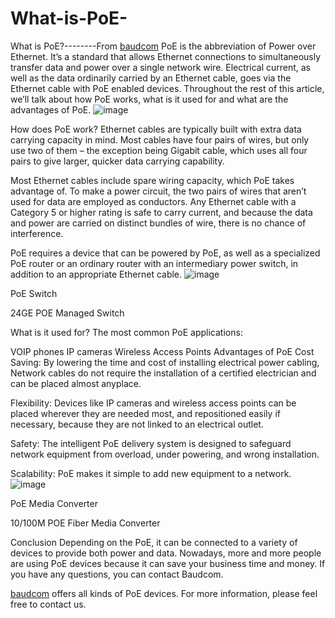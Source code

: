 # What-is-PoE-
What is PoE?--------From <a href="https://baudcom.cn">baudcom</a>
PoE is the abbreviation of Power over Ethernet. It’s a standard that allows Ethernet connections to simultaneously transfer data and power over a single network wire. Electrical current, as well as the data ordinarily carried by an Ethernet cable, goes via the Ethernet cable with PoE enabled devices. Throughout the rest of this article, we’ll talk about how PoE works, what is it used for and what are the advantages of PoE.
![image](https://user-images.githubusercontent.com/97929262/154016482-d81d628c-08a4-4e7b-bd8f-260fdc4c39e3.png)



How does PoE work?
Ethernet cables are typically built with extra data carrying capacity in mind. Most cables have four pairs of wires, but only use two of them – the exception being Gigabit cable, which uses all four pairs to give larger, quicker data carrying capability.

Most Ethernet cables include spare wiring capacity, which PoE takes advantage of. To make a power circuit, the two pairs of wires that aren’t used for data are employed as conductors. Any Ethernet cable with a Category 5 or higher rating is safe to carry current, and because the data and power are carried on distinct bundles of wire, there is no chance of interference.

PoE requires a device that can be powered by PoE, as well as a specialized PoE router or an ordinary router with an intermediary power switch, in addition to an appropriate Ethernet cable.
![image](https://user-images.githubusercontent.com/97929262/154016539-2ade5982-f6d9-4411-9833-72d704c974e6.png)

PoE Switch

24GE POE Managed Switch

What is it used for?
The most common PoE applications:

VOIP phones
IP cameras
Wireless Access Points
Advantages of PoE
Cost Saving: By lowering the time and cost of installing electrical power cabling, Network cables do not require the installation of a certified electrician and can be placed almost anyplace.

Flexibility: Devices like IP cameras and wireless access points can be placed wherever they are needed most, and repositioned easily if necessary, because they are not linked to an electrical outlet.

Safety: The intelligent PoE delivery system is designed to safeguard network equipment from overload, under powering, and wrong installation.

Scalability: PoE makes it simple to add new equipment to a network.
![image](https://user-images.githubusercontent.com/97929262/154016595-e08d1010-b8a0-400c-a6a6-4afe72fe99a0.png)

PoE Media Converter

10/100M POE Fiber Media Converter

Conclusion
Depending on the PoE, it can be connected to a variety of devices to provide both power and data. Nowadays, more and more people are using PoE devices because it can save your business time and money. If you have any questions, you can contact Baudcom.

<a href="https://baudcom.cn">baudcom</a> offers all kinds of PoE devices. For more information, please feel free to contact us.
